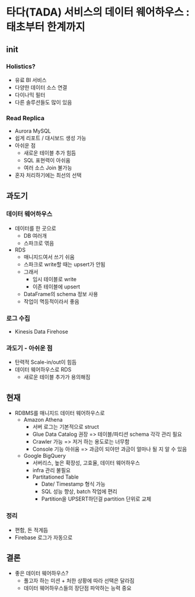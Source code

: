 # 타다(TADA) 서비스의 데이터 웨어하우스 : 태초부터 한계까지

## init

### Holistics?
* 유료 BI 서비스
* 다양한 데이터 소스 연결
* 다이나믹 필터
* 다른 솔루션들도 많이 있음

### Read Replica
* Aurora MySQL
* 쉽게 리포트 / 대시보드 생성 가능
* 아쉬운 점
  * 새로운 테이블 추가 힘듬
  * SQL 표현력이 아쉬움
  * 여러 소스 Join 불가능
* 혼자 처리하기에는 최선의 선택

## 과도기

### 데이터 웨어하우스
* 데이터를 한 곳으로
  * DB 여러개
  * 스파크로 엮음
* RDS
  * 매니지드여서 쓰기 쉬움
  * 스파크로 write할 때는 upsert가 안됨
  * 그래서
    * 임시 테이블로 write
    * 이존 테이블에 upsert
  * DataFrame의 schema 정보 사용
  * 작업이 멱등적이라서 좋음
  
### 로그 수집
* Kinesis Data Firehose

### 과도기 - 아쉬운 점
* 탄력적 Scale-in/out이 힘듬
* 데이터 웨어하우스로 RDS
  * 새로운 테이블 추가가 용의해짐
  
## 현재
* RDBMS를 매니지드 데이터 웨어하우스로
  * Amazon Athena
    * 서버 로그는 기본적으로 struct
    * Glue Data Catalog 권장 => 테이블/파티션 schema 각각 관리 필요
    * Crawler 가능 => 저거 하는 용도로는 너무함
    * Console 기능 아쉬움 => 과금이 되야만 과금이 얼마나 될 지 알 수 있음
  * Google BigQuery
    * 서버리스, 높은 확장성, 고효율, 데이터 웨어하우스
    * infra 관리 불필요
    * Partitationed Table
      * Date/ Timestamp 형식 가능
      * SQL 성능 향상, batch 작업에 편리
      * Partition을 UPSERT하던걸 partition 단위로 교체
      
### 정리
* 편함, 돈 적게듬
* Firebase 로그가 자동으로

## 결론
* 좋은 데이터 웨어하우스?
  * 풀고자 하는 미션 + 처한 상황에 따라 선택은 달라짐
  * 데이터 웨어하우스들의 장단점 파악하는 능력 중요